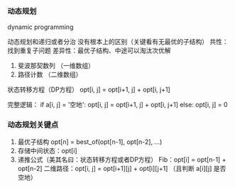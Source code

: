 
### 动态规划
dynamic programming

动态规划和递归或者分治 没有根本上的区别（关键看有无最优的子结构）
共性：找到重复子问题
差异性：最优子结构、中途可以淘汰次优解

1. 斐波那契数列 （一维数组）
2. 路径计数 （二维数组）

状态转移方程（DP方程）
opt[i, j] = opt[i+1, j] + opt[i, j+1]

完整逻辑：
if a[i, j] = '空地':
    opt[i, j] = opt[i+1, j] + opt[i, j+1]
else:
    opt[i, j] = 0

### 动态规划关键点
1. 最优子结构 opt[n] = best_of(opt[n-1], opt[n-2], ...)
2. 存储中间状态：opt[i]
3. 递推公式（美其名曰：状态转移方程或者DP方程）
   Fib：opt[i] = opt[n-1] + opt[n-2]
   二维路径：opt[i, j] = opt[i+1][j] + opt[i][j+1] （且判断 a[i][j] 是否空地）


